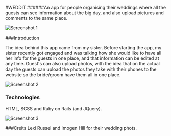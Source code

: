 #WEDDIT
######An app for people organising their weddings where all the guests can see information about the big day, and also upload pictures and comments to the same place.

![Screenshot 1](http://i.imgur.com/qBGATmU.png)

###Introduction

The idea behind this app came from my sister. Before starting the app, my sister recently got engaged and was talking how she would like to have all her info for the guests in one place, and that information can be edited at any time. Guest's can also upload photos, with the idea that on the actual day the guests can upload the photos they take with their phones to the website so the bride/groom have them all in one place.

![Screenshot 2](http://i.imgur.com/u2j1nI8.png)


### Technologies
HTML, SCSS and Ruby on Rails (and JQuery).

![Screenshot 3](http://i.imgur.com/QNqWq6p.png)

###Creits
Lexi Russel and Imogen Hill for their wedding phots.
